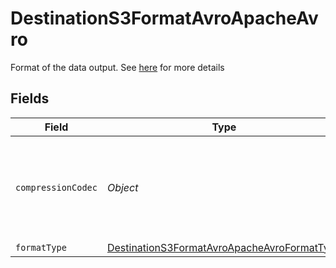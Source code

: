 # DestinationS3FormatAvroApacheAvro

Format of the data output. See <a href="https://docs.airbyte.com/integrations/destinations/s3/#supported-output-schema">here</a> for more details


## Fields

| Field                                                                                                             | Type                                                                                                              | Required                                                                                                          | Description                                                                                                       |
| ----------------------------------------------------------------------------------------------------------------- | ----------------------------------------------------------------------------------------------------------------- | ----------------------------------------------------------------------------------------------------------------- | ----------------------------------------------------------------------------------------------------------------- |
| `compressionCodec`                                                                                                | *Object*                                                                                                          | :heavy_check_mark:                                                                                                | The compression algorithm used to compress data. Default to no compression.                                       |
| `formatType`                                                                                                      | [DestinationS3FormatAvroApacheAvroFormatType](../../models/shared/DestinationS3FormatAvroApacheAvroFormatType.md) | :heavy_minus_sign:                                                                                                | N/A                                                                                                               |